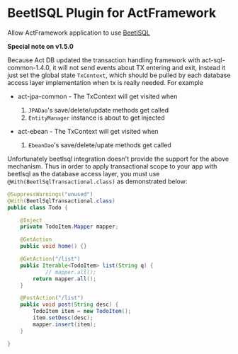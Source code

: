 # BeetlSQL Plugin for ActFramework

Allow ActFramework application to use [BeetlSQL](http://ibeetl.com/)

**Special note on v1.5.0**

Because Act DB updated the transaction handling framework with act-sql-common-1.4.0, it will not send events about TX entering and exit, instead it just set the global state `TxContext`, which should be pulled by each database access layer implementation when tx is really needed. For example

* act-jpa-common - The TxContext will get visited when

    1. `JPADao`'s save/delete/update methods get called
    2. `EntityManager` instance is about to get injected

* act-ebean - The TxContext will get visited when
    1. `EbeanDao`'s save/delete/upate methods get called

Unfortunately beetlsql integration doesn't provide the support for the above mechanism. Thus in order to apply transactional scope to your app with beetlsql as the database access layer, you must use `@With(BeetlSqlTransactional.class)` as demonstrated below:

```java
@SuppressWarnings("unused")
@With(BeetlSqlTransactional.class)
public class Todo {

    @Inject
    private TodoItem.Mapper mapper;

    @GetAction
    public void home() {}

    @GetAction("/list")
    public Iterable<TodoItem> list(String q) {
    		// mapper.all();
        return mapper.all();
    }

    @PostAction("/list")
    public void post(String desc) {
        TodoItem item = new TodoItem();
        item.setDesc(desc);
        mapper.insert(item);
    }

}
```


